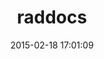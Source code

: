 ---
layout: post
title:  "raddocs"
repo:   "oestrich/raddocs"
date:   2015-02-18 17:01:09
gemurl: http://github.com/oestrich/raddocs
---